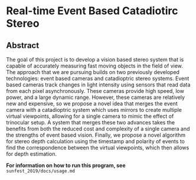 # Real-time Event Based Catadiotirc Stereo

## Abstract

The goal of this project is to develop a vision based stereo system that is capable of accurately measuring fast moving objects in the field of view. The approach that we are pursuing builds on two previously developed technologies: event based cameras and catadioptric stereo systems. Event based cameras track changes in light intensity using sensors that read data from each pixel asynchronously. These cameras provide high speed, low power, and a large dynamic range. However, these cameras are relatively new and expensive, so we propose a novel idea that merges the event camera with a catadioptric system which uses mirrors to create multiple virtual viewpoints, allowing for a single camera to mimic the effect of trinocular setup. A system that merges these two advances takes the benefits from both the reduced cost and complexity of a single camera and the strengths of event based vision. Finally, we propose a novel algorithm for stereo depth calculation using the timestamp and polarity of events to find the correspondence between the virtual viewpoints, which then allows for depth estimation. 

**For information on how to run this program, see** ```sunfest_2019/docs/usage.md```

